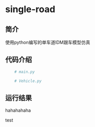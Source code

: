 # single-road

## 简介

使用python编写的单车道IDM跟车模型仿真
## 代码介绍

```python
    # main.py
```

```python
    # Vehicle.py
```

## 运行结果

hahahahaha

test
